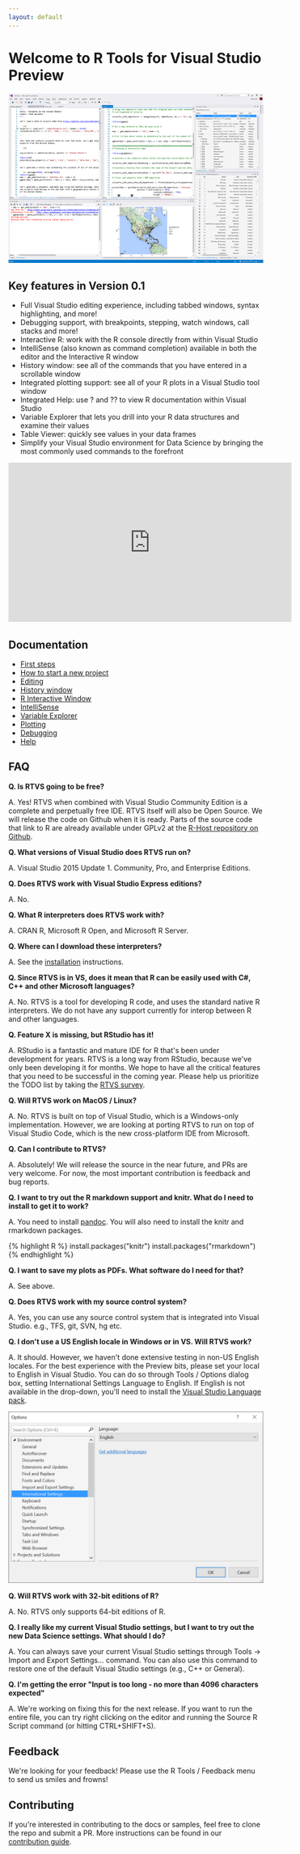 ```yaml
---
layout: default
---
```


# Welcome to R Tools for Visual Studio Preview

![](./media/RTVS-screenshot.png)

## Key features in Version 0.1

* Full Visual Studio editing experience, including tabbed windows, syntax highlighting, and more!
* Debugging support, with breakpoints, stepping, watch windows, call stacks and more!
* Interactive R: work with the R console directly from within Visual Studio
* IntelliSense (also known as command completion) available in both the editor and the Interactive R window
* History window: see all of the commands that you have entered in a scrollable window
* Integrated plotting support: see all of your R plots in a Visual Studio tool window
* Integrated Help: use ? and ?? to view R documentation within Visual Studio
* Variable Explorer that lets you drill into your R data structures and examine their values
* Table Viewer: quickly see values in your data frames
* Simplify your Visual Studio environment for Data Science by bringing the most commonly used commands to the forefront

<iframe width="560" height="315" src="https://www.youtube.com/embed/VEOhaP4x7LE" frameborder="0" allowfullscreen></iframe>

## Documentation

* [First steps](installation.html)
* [How to start a new project](start-project.html)
* [Editing](editing.html)
* [History window](history.html)
* [R Interactive Window](interactive-repl.html)
* [IntelliSense](intellisense.html)
* [Variable Explorer](variable-explorer.html)
* [Plotting](plotting.html)
* [Debugging](debugging.html)
* [Help](help.html)

## FAQ

**Q. Is RTVS going to be free?**

A. Yes! RTVS when combined with Visual Studio Community Edition is a complete
and perpetually free IDE. RTVS itself will also be Open Source. We will
release the code on Github when it is ready. Parts of the source code that link
to R are already available under GPLv2 at the [R-Host repository on
Github](https://github.com/microsoft/R-Host).

**Q. What versions of Visual Studio does RTVS run on?**

A. Visual Studio 2015 Update 1. Community, Pro, and Enterprise Editions.

**Q. Does RTVS work with Visual Studio Express editions?**

A. No.

**Q. What R interpreters does RTVS work with?**

A. CRAN R, Microsoft R Open, and Microsoft R Server.

**Q. Where can I download these interpreters?**

A. See the [installation](installation.html) instructions.

**Q. Since RTVS is in VS, does it mean that R can be easily used with C#, C++ and
other Microsoft languages?**

A. No. RTVS is a tool for developing R code, and uses the standard native R
interpreters. We do not have any support currently for interop between R and
other languages.

**Q. Feature X is missing, but RStudio has it!**

A. RStudio is a fantastic and mature IDE for R that's been under development for
years. RTVS is a long way from RStudio, because we've only been developing it
for months. We hope to have all the critical features that you need to be
successful in the coming year. Please help us prioritize the TODO list by taking
the [RTVS survey](https://www.surveymonkey.com/r/RTVS1).

**Q. Will RTVS work on MacOS / Linux?**

A. No. RTVS is built on top of Visual Studio, which is a Windows-only
implementation. However, we are looking at porting RTVS to run on top of Visual
Studio Code, which is the new cross-platform IDE from Microsoft.

**Q. Can I contribute to RTVS?**

A. Absolutely! We will release the source in the near future, and PRs are very
welcome. For now, the most important contribution is feedback and bug reports.

**Q. I want to try out the R markdown support and knitr. What do I need to install
to get it to work?**

A. You need to install [pandoc](http://pandoc.org/installing.html). You will
also need to install the knitr and rmarkdown packages.

{% highlight R %}
install.packages("knitr")
install.packages("rmarkdown")
{% endhighlight %}

**Q. I want to save my plots as PDFs. What software do I need for that?**

A. See above.

**Q. Does RTVS work with my source control system?**

A. Yes, you can use any source control system that is integrated into Visual
Studio. e.g., TFS, git, SVN, hg etc.

**Q. I don't use a US English locale in Windows or in VS. Will RTVS work?**

A. It should. However, we haven't done extensive testing in non-US English
locales. For the best experience with the Preview bits, please set your local to
English in Visual Studio. You can do so through Tools / Options dialog box,
setting International Settings Language to English. If English is not available
in the drop-down, you'll need to install the [Visual Studio Language
pack](https://www.microsoft.com/en-us/download/details.aspx?id=48157).

![](./media/FAQ-international-settings.png)

**Q. Will RTVS work with 32-bit editions of R?**

A. No. RTVS only supports 64-bit editions of R.

**Q. I really like my current Visual Studio settings, but I want to try out the
new Data Science settings. What should I do?**

A. You can always save your current Visual Studio settings through Tools ->
Import and Export Settings... command. You can also use this command to
restore one of the default Visual Studio settings (e.g., C++ or General).

**Q. I'm getting the error "Input is too long - no more than 4096 characters
expected"**

A. We're working on fixing this for the next release. If you want to run the
entire file, you can try right clicking on the editor and running the Source R
Script command (or hitting CTRL+SHIFT+S). 

## Feedback

We're looking for your feedback! Please use the R Tools / Feedback menu to send
us smiles and frowns!

## Contributing

If you're interested in contributing to the docs or samples, feel free to clone
the repo and submit a PR. More instructions can be found in our [contribution
guide](contributing-docs.html).
